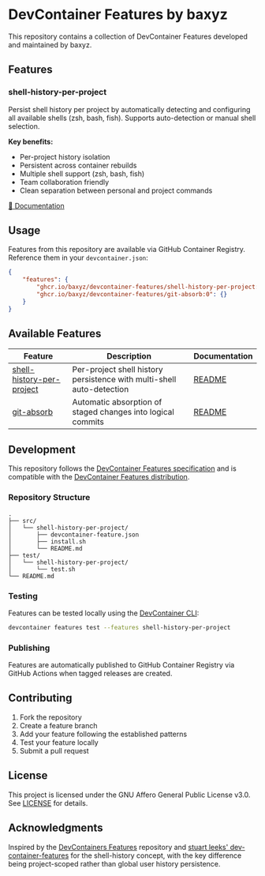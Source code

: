 # DevContainer Features by baxyz

This repository contains a collection of DevContainer Features developed and maintained by baxyz.

## Features

### shell-history-per-project

Persist shell history per project by automatically detecting and configuring all available shells (zsh, bash, fish). Supports auto-detection or manual shell selection.

**Key benefits:**
- Per-project history isolation
- Persistent across container rebuilds
- Multiple shell support (zsh, bash, fish)
- Team collaboration friendly
- Clean separation between personal and project commands

[📖 Documentation](./src/shell-history-per-project/README.md)

## Usage

Features from this repository are available via GitHub Container Registry. Reference them in your `devcontainer.json`:

```json
{
    "features": {
        "ghcr.io/baxyz/devcontainer-features/shell-history-per-project:0": {},
        "ghcr.io/baxyz/devcontainer-features/git-absorb:0": {}
    }
}
```

## Available Features

| Feature | Description | Documentation |
|---------|-------------|---------------|
| [shell-history-per-project](./src/shell-history-per-project) | Per-project shell history persistence with multi-shell auto-detection | [README](./src/shell-history-per-project/README.md) |
| [git-absorb](./src/git-absorb) | Automatic absorption of staged changes into logical commits | [README](./src/git-absorb/README.md) |

## Development

This repository follows the [DevContainer Features specification](https://containers.dev/implementors/features/) and is compatible with the [DevContainer Features distribution](https://containers.dev/implementors/features-distribution/).

### Repository Structure

```
.
├── src/
│   └── shell-history-per-project/
│       ├── devcontainer-feature.json
│       ├── install.sh
│       └── README.md
├── test/
│   └── shell-history-per-project/
│       └── test.sh
└── README.md
```

### Testing

Features can be tested locally using the [DevContainer CLI](https://github.com/devcontainers/cli):

```bash
devcontainer features test --features shell-history-per-project
```

### Publishing

Features are automatically published to GitHub Container Registry via GitHub Actions when tagged releases are created.

## Contributing

1. Fork the repository
2. Create a feature branch
3. Add your feature following the established patterns
4. Test your feature locally
5. Submit a pull request

## License

This project is licensed under the GNU Affero General Public License v3.0. See [LICENSE](LICENSE) for details.

## Acknowledgments

Inspired by the [DevContainers Features](https://github.com/devcontainers/features) repository and [stuart leeks' dev-container-features](https://github.com/stuartleeks/dev-container-features) for the shell-history concept, with the key difference being project-scoped rather than global user history persistence.

